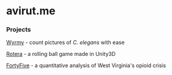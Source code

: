 # avirut.me

### Projects
[Wyrmy](http://avirut.me/wyrmy) - count pictures of *C. elegans* with ease

[Rotera](http://avirut.me/rotera) - a rolling ball game made in Unity3D

[FortyFive](http://avirut.me/fortyfive) - a quantitative analysis of West Virginia's opioid crisis
